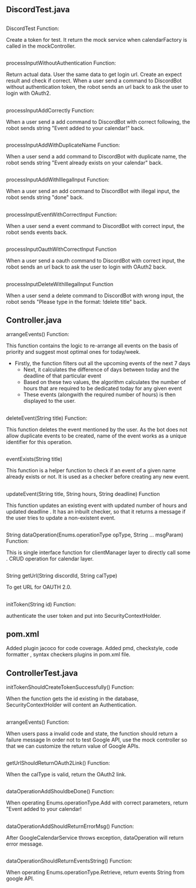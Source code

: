 ## DiscordTest.java

##
DiscordTest Function:


 Create a token for test.  It return the mock service when calendarFactory is called in the mockController.
##
processInputWithoutAuthentication Function:

Return actual data. User the same data to get login url. Create an expect result and check if correct. When a user send a command to DiscordBot without authentication token,
	 the robot sends an url back to ask the user to login with OAuth2.
##
processInputAddCorrectly Function:

 When a user send a add command to DiscordBot with correct following,
     the robot sends string "Event added to your calendar!" back.
##
processInputAddWithDuplicateName Function:

When a user send a add command to DiscordBot with duplicate name,
    the robot sends string "Event already exists on your calendar" back.
##
processInputAddWithIllegalInput Function:

When a user send an add command to DiscordBot with illegal input,
      the robot sends string "done" back.
##
processInputEventWithCorrectInput Function:

  When a user send a event command to DiscordBot with correct input,
      the robot sends events back.
##
processInputOauthWithCorrectInput Function

When a user send a oauth command to DiscordBot with correct input,
      the robot sends an url back to ask the user to login with OAuth2 back.
##
processInputDeleteWithIllegalInput Function

   When a user send a delete command to DiscordBot with wrong input,
     the robot sends "Please type in the format: !delete title" back.


## Controller.java

arrangeEvents() Function:

This function contains the logic to re-arrange all events on the basis of priority and
     suggest most optimal ones for today/week. 
 * Firstly, the function filters out all the upcoming events of the next 7 days
     * Next, it calculates the difference of days between today and the deadline of that particular event
     * Based on these two values, the algorithm calculates the number of hours that are required to be dedicated today for any given event
     * These events (alongwith the required number of hours) is then displayed to the user.
##
deleteEvent(String title) Function:

 This function deletes the event mentioned by the user. As the bot does not allow duplicate events to be created, name of the event works as a unique identifier for this operation.
##
eventExists(String title)

  This function is a helper function to check if an event of a given name already exists or not. It is used as a checker before creating any new event.
##
updateEvent(String title, String hours, String deadline) Function

This function updates an existing event with updated number of hours and updated deadline
   . It has an inbuilt checker, so that it returns a message if the user tries to update a non-existent event.
##
String dataOperation(Enums.operationType opType, String ... msgParam) Function:

   This is single interface function for clientManager layer to directly call some
    . CRUD operation for calendar layer.
##
String getUrl(String discordId, String calType)

To get URL for OAUTH 2.0.
##
initToken(String id) Function:

authenticate the user token and put into SecurityContextHolder.

## pom.xml

Added plugin jacoco for code coverage. 
Added pmd, checkstyle, code formatter , syntax checkers plugins in pom.xml file.
## ControllerTest.java

initTokenShouldCreateTokenSuccessfully() Function:

When the function gets the id existing in the database, SecurityContextHolder will content an Authentication.
##
arrangeEvents() Function:

 When users pass a invalid code and state, the function should return a failure message
     In order not to test Google API, use the mock controller so that we can customize the return value of
      Google APIs.
##
getUrlShouldReturnOAuth2Link() Function:

When the calType is valid, return the OAuth2 link.

##
dataOperationAddShouldbeDone() Function:

When operating Enums.operationType.Add with correct parameters, return "Event added to your calendar!

##
dataOperationAddShouldReturnErrorMsg() Function:

After GoogleCalendarService throws exception, dataOperation will return error message.
##

dataOperationShouldReturnEventsString() Function:

When operating Enums.operationType.Retrieve, return events String from google API.
